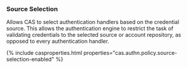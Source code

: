 
### Source Selection

Allows CAS to select authentication handlers based 
on the credential source. This allows the authentication engine to restrict the task of validating credentials
to the selected source or account repository, as opposed to every authentication handler.

{% include casproperties.html properties="cas.authn.policy.source-selection-enabled" %}
